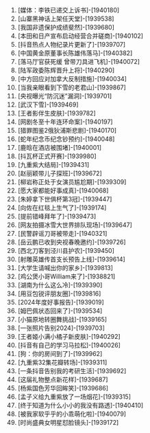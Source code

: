 
1. [媒体：李铁已递交上诉书]-[1940180]
1. [山寨黑神话上架任天堂]-[1939538]
1. [我国非遗保护成绩斐然]-[1939680]
1. [本田和日产宣布启动经营合并磋商]-[1940102]
1. [抖音热点人物纪录片更新了]-[1939707]
1. [中国黄金原董事长陈雄伟落马]-[1940382]
1. [落马厅官获死缓 曾带刀具进飞机]-[1940072]
1. [陆军政委陈辉晋升上将]-[1940290]
1. [中方回应对加拿大反制措施]-[1940034]
1. [当我亲眼看到下雪的老君山]-[1939867]
1. [央视曝光“防沉迷”漏洞]-[1939701]
1. [武汉下雪]-[1939469]
1. [王者影伴生皮肤]-[1939782]
1. [网剧冬至十年连环命案]-[1940197]
1. [猎罪图鉴2俄狄浦斯悲剧]-[1940170]
1. [蛇年纪念币纪念钞预约]-[1940048]
1. [鹿晗在酒店被围堵]-[1940001]
1. [抖瓦杯正式开赛]-[1939980]
1. [九重紫大结局]-[1939431]
1. [赵丽颖带儿子探班]-[1939672]
1. [柳岩称正处于女演员尴尬期]-[1939309]
1. [愿大家都能好事成真]-[1940068]
1. [朱婷拿下世俱杯第3冠]-[1939447]
1. [向佐在红毯上生气了]-[1939174]
1. [提前错峰拜年了]-[1939473]
1. [网友拍摄冰雪大世界排队现场]-[1939647]
1. [民警辟谣刀哥被带走]-[1940321]
1. [岳云鹏已收到央视春晚邀约]-[1939726]
1. [西北刀客到泾川县护农]-[1939450]
1. [射雕英雄传首支长预告上线]-[1939614]
1. [大学生请喊出你的家乡]-[1939813]
1. [鸡公煲小哥William来了]-[1938821]
1. [湖南为什么这么冷]-[1939390]
1. [用豆包锐评朋友圈]-[1939816]
1. [2024年度好事报告]-[1939019]
1. [姆巴佩状态回来了]-[1939534]
1. [小猫原地转圈舞挑战]-[1939165]
1. [一张照片告别2024]-[1939703]
1. [王者姬小满小橘子新皮肤]-[1940292]
1. [抖音有自己的学习马拉松]-[1940026]
1. [狗：你的房间到了]-[1939962]
1. [九重紫32集花瓣转场]-[1939311]
1. [一条抖音告别我的考研生活]-[1939692]
1. [这届礼物整点新花样]-[1939687]
1. [杨紫国色芳华回眸笑]-[1939686]
1. [孟子义给九重紫放了一场烟花]-[1939315]
1. [终于知道为什么小小的我没有路透]-[1940410]
1. [被我家软乎乎的小乖萌化啦]-[1940079]
1. [时尚盛典女明星怼脸镜头]-[1939172]